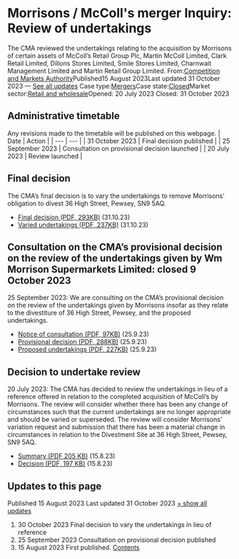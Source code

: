 # Morrisons / McColl's merger Inquiry: Review of undertakings
The CMA reviewed the undertakings relating to the acquisition by Morrisons of certain assets of McColl’s Retail Group Plc, Martin McColl Limited, Clark Retail Limited, Dillons Stores Limited, Smile Stores Limited, Charnwait Management Limited and Martin Retail Group Limited.
From:[Competition and Markets Authority](/government/organisations/competition-and-markets-authority)Published15 August 2023Last updated
31 October 2023
— [See all updates](#full-publication-update-history)
Case type:[Mergers](/cma-cases?case_type%5B%5D=mergers)Case state:[Closed](/cma-cases?case_state%5B%5D=closed)Market sector:[Retail and wholesale](/cma-cases?market_sector%5B%5D=retail-and-wholesale)Opened:
20 July 2023
Closed:
31 October 2023
## Administrative timetable
Any revisions made to the timetable will be published on this webpage.
| Date | Action |
| --- | --- |
| 31 October 2023 | Final decision published |
| 25 September 2023 | Consultation on provisional decision launched |
| 20 July 2023 | Review launched |
## Final decision
The CMA’s final decision is to vary the undertakings to remove Morrisons’ obligation to divest 36 High Street, Pewsey, SN9 5AQ.
- [Final decision (PDF, 293KB)](https://assets.publishing.service.gov.uk/media/653fbc75150990000d4bf6f3/Morrisons_McColl_s_-_Final_decision_to_vary_UILs__non-confidential_.pdf) (31.10.23)
- [Varied undertakings (PDF, 237KB)](https://assets.publishing.service.gov.uk/media/653fbcae6de3b9000da7a60f/Varied_undertaking.pdf) (31.10.23)
## Consultation on the CMA’s provisional decision on the review of the undertakings given by Wm Morrison Supermarkets Limited: closed 9 October 2023
25 September 2023: We are consulting on the CMA’s provisional decision on the review of the undertakings given by Morrisons insofar as they relate to the divestiture of 36 High Street, Pewsey, and the proposed undertakings.
- [Notice of consultation (PDF, 97KB)](https://assets.publishing.service.gov.uk/media/6511390dbf7c1a000dbb463a/Morrisons_McColl_s_-_Notice_of_consultation_-_UILs_variation.pdf) (25.9.23)
- [Provisional decision (PDF, 288KB)](https://assets.publishing.service.gov.uk/media/6511395dbf7c1a0011bb4632/Morrisons_McColl_s_-_provisional_decision_to_vary_UILs_-_Publication_version.pdf) (25.9.23)
- [Proposed undertakings (PDF, 227KB)](https://assets.publishing.service.gov.uk/media/651138f806e1ca000d6160fe/ME_7002_22_-_Proposed_Undertakings_-_Varied.pdf) (25.9.23)
## Decision to undertake review
20 July 2023: The CMA has decided to review the undertakings in lieu of a reference offered in relation to the completed acquisition of McColl’s by Morrisons. The review will consider whether there has been any change of circumstances such that the current undertakings are no longer appropriate and should be varied or superseded. The review will consider Morrisons’ variation request and submission that there has been a material change in circumstances in relation to the Divestment Site at 36 High Street, Pewsey, SN9 5AQ.
- [Summary (PDF 205 KB)](https://assets.publishing.service.gov.uk/media/64d63dd8960710000db27e57/Summary_of_the_variation_request_in_relation_to_the_Divestment_Site_at_36_High_Street__Pewsey__SN9_5AQ.pdf) (15.8.23)
- [Decision (PDF, 197 KB)](https://assets.publishing.service.gov.uk/media/64d649ba960710000db27e73/Decision_on_whether_to_conduct_a_review_of_the_undertakings_in_lieu_pdfa1.pdf) (15.8.23)
## Updates to this page
Published 15 August 2023
Last updated 31 October 2023
[+ show all updates](#full-history)
1. 30 October 2023
Final decision to vary the undertakings in lieu of reference
2. 25 September 2023
Consultation on provisional decision published
3. 15 August 2023
First published.
[Contents](#contents)
